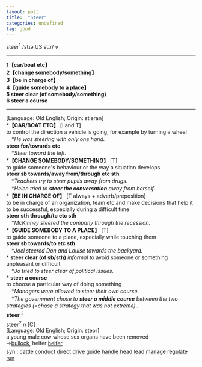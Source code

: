 ```yaml
---
layout: post
title:  "Steer"
categories: undefined
tag: good
---
```

<DIV style="MARGIN: 0px 0px 5px">steer<SUP>1</SUP> /stɪə US stɪr/ <I>v</I> 
<HR>
<B>1【car/boat etc】</B><BR><B>2【change somebody/something】</B><BR><B>3【be in charge of】</B><BR><B>4【guide somebody to a place】</B><BR><B>5 steer clear (of somebody/something)</B><BR><B>6 steer a course</B>
<HR>
[Language: Old English; Origin: stieran]<BR>*<B>【CAR/BOAT ETC】</B> [I and T]<BR>to control the direction a vehicle is going, for example by turning a wheel<BR>　*<I>He was steering with only one hand.</I><BR><B>steer for/towards etc</B><BR>　*<I>Steer toward the left.</I><BR>*<B>【CHANGE SOMEBODY/SOMETHING】</B> [T]<BR>to guide someone's behaviour or the way a situation develops<BR><B>steer sb towards/away from/through etc sth</B><BR>　*<I>Teachers try to steer pupils away from drugs.</I><BR>　*<I>Helen tried to <B>steer the conversation</B> away from herself.</I><BR>*<B>【BE IN CHARGE OF】</B> [T always + adverb/preposition]<BR>to be in charge of an organization, team etc and make decisions that help it to be successful, especially during a difficult time<BR><B>steer sth through/to etc sth</B><BR>　*<I>McKinney steered the company through the recession.</I><BR>*<B>【GUIDE SOMEBODY TO A PLACE】</B> [T]<BR>to guide someone to a place, especially while touching them<BR><B>steer sb towards/to etc sth</B><BR>　*<I>Joel steered Don and Louise towards the backyard.</I><BR>* <B>steer clear (of sb/sth)</B> <I>informal</I> to avoid someone or something unpleasant or difficult<BR>　*<I>Jo tried to steer clear of political issues.</I><BR>* <B>steer a course</B><BR>to choose a particular way of doing something<BR>　*<I>Managers were allowed to steer their own course.</I><BR>　*<I>The government chose to <B>steer a middle course</B> between the two strategies (=chose a strategy that was not extreme) .</I></DIV>
<DIV style="COLOR: #808080; MARGIN: 0px 0px 5px; LINE-HEIGHT: normal"><SPAN style="FONT-SIZE: 10.5pt; COLOR: #000000; LINE-HEIGHT: normal"><B>steer</B></SPAN> <SUP style="FONT-SIZE: 83%; LINE-HEIGHT: normal">2</SUP> </DIV>
<DIV style="MARGIN: 0px 0px 5px">steer<SUP>2</SUP> <I>n</I> [C] <BR>[Language: Old English; Origin: steor]<BR>a young male cow whose sex organs have been removed<BR>→<A href="{{ site.baseurl }}/bullock"><U>bullock</U></A>, heifer <A href="{{ site.baseurl }}/heifer"><U>heifer</U></A></DIV>
<DIV style="MARGIN: 0px 0px 5px">
<DIV style="MARGIN: 4px 0px">syn.: <A href="{{ site.baseurl }}/cattle"><U>cattle</U></A> <A href="{{ site.baseurl }}/conduct"><U>conduct</U></A> <A href="{{ site.baseurl }}/direct"><U>direct</U></A> <A href="{{ site.baseurl }}/drive"><U>drive</U></A> <A href="{{ site.baseurl }}/guide"><U>guide</U></A> <A href="{{ site.baseurl }}/handle"><U>handle</U></A> <A href="{{ site.baseurl }}/head"><U>head</U></A> <A href="{{ site.baseurl }}/lead"><U>lead</U></A> <A href="{{ site.baseurl }}/manage"><U>manage</U></A> <A href="{{ site.baseurl }}/regulate"><U>regulate</U></A> <A href="{{ site.baseurl }}/run"><U>run</U></A></DIV></DIV>
